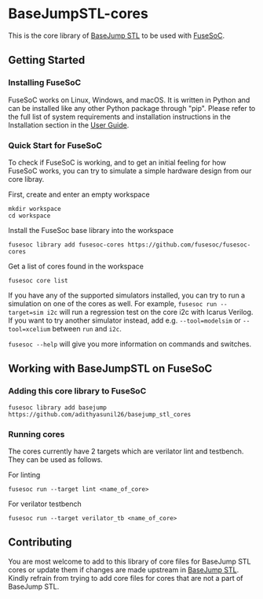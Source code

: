 # BaseJumpSTL-cores

This is the core library of [BaseJump STL](https://github.com/bespoke-silicon-group/basejump_stl) to be used with [FuseSoC](https://github.com/olofk/fusesoc).

## Getting Started

### Installing FuseSoC
FuseSoC works on Linux, Windows, and macOS. It is written in Python and can be installed like any other Python package through "pip". Please refer to the full list of system requirements and installation instructions in the Installation section in the [User Guide](https://fusesoc.readthedocs.io/en/stable/user/installation.html).

### Quick Start for FuseSoC
To check if FuseSoC is working, and to get an initial feeling for how FuseSoC
works, you can try to simulate a simple hardware design from our core libray.

First, create and enter an empty workspace

    mkdir workspace
    cd workspace

Install the FuseSoc base library into the workspace

    fusesoc library add fusesoc-cores https://github.com/fusesoc/fusesoc-cores

Get a list of cores found in the workspace

    fusesoc core list

If you have any of the supported simulators installed, you can try to
run a simulation on one of the cores as well. For example,
`fusesoc run --target=sim i2c` will run a regression test on the core
i2c with Icarus Verilog. If you want to try another simulator instead,
add e.g. `--tool=modelsim` or `--tool=xcelium` between `run` and `i2c`.

`fusesoc --help` will give you more information on commands and switches.

## Working with BaseJumpSTL on FuseSoC

### Adding this core library to FuseSoC

    fusesoc library add basejump https://github.com/adithyasunil26/basejump_stl_cores

### Running cores
The cores currently have 2 targets which are verilator lint and testbench. They can be used as follows.

For linting

    fusesoc run --target lint <name_of_core>

For verilator testbench

    fusesoc run --target verilator_tb <name_of_core>

## Contributing

You are most welcome to add to this library of core files for BaseJump STL cores or update them if changes are made upstream in [BaseJump STL](https://github.com/bespoke-silicon-group/basejump_stl). Kindly refrain from trying to add core files for cores that are not a part of BaseJump STL. 
